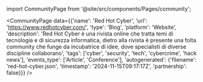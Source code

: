 
import CommunityPage from '@site/src/components/Pages/community';

<CommunityPage
    data={{'name': 'Red Hot Cyber', 'url': 'https://www.redhotcyber.com/', 'type': 'Blog', 'platform': 'Website', 'description': 'Red Hot Cyber è una rivista online che tratta temi di tecnologia e di sicurezza informatica, dietro alla rivista è presente una folta community che funge da incubatrice di idee, dove specialisti di diverse discipline collaborano', 'tags': ['cyber', 'security', 'tech', 'cybercrime', 'hack news'], 'events_type': ['Article', 'Conference'], 'autogenerated': {'filename': 'red-hot-cyber.json', 'timestamp': '2024-11-15T09:17:17Z', 'partnership': false}}}
/>
